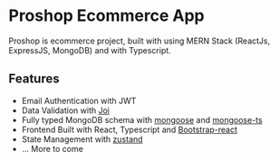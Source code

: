 # Proshop Ecommerce App

Proshop is ecommerce project, built with using MERN Stack (ReactJs, ExpressJS, MongoDB) and with Typescript.

## Features

- Email Authentication with JWT
- Data Validation with [Joi](https://github.com/sideway/joi)
- Fully typed MongoDB schema with [mongoose](https://mongoosejs.com/) and [mongoose-ts](https://github.com/lstkz/ts-mongoose)
- Frontend Built with React, Typescript and [Bootstrap-react](https://react-bootstrap.github.io/)
- State Management with [zustand](https://github.com/pmndrs/zustand)
- ... More to come
